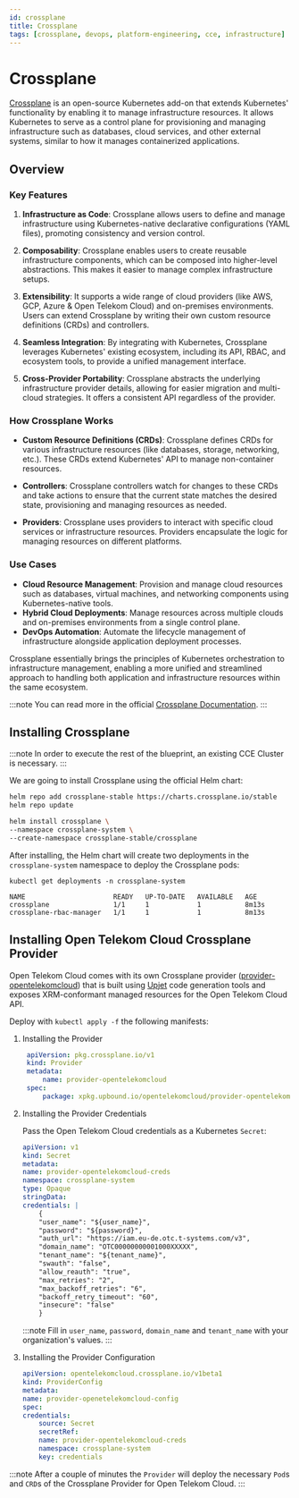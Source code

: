 ```yaml
---
id: crossplane
title: Crossplane
tags: [crossplane, devops, platform-engineering, cce, infrastructure]
---
```


# Crossplane

[Crossplane](https://www.crossplane.io/) is an open-source Kubernetes add-on that extends Kubernetes' functionality by enabling it to manage infrastructure resources. It allows Kubernetes to serve as a control plane for provisioning and managing infrastructure such as databases, cloud services, and other external systems, similar to how it manages containerized applications.

## Overview

### Key Features

1. **Infrastructure as Code**: Crossplane allows users to define and manage infrastructure using Kubernetes-native declarative configurations (YAML files), promoting consistency and version control.

2. **Composability**: Crossplane enables users to create reusable infrastructure components, which can be composed into higher-level abstractions. This makes it easier to manage complex infrastructure setups.

3. **Extensibility**: It supports a wide range of cloud providers (like AWS, GCP, Azure & Open Telekom Cloud) and on-premises environments. Users can extend Crossplane by writing their own custom resource definitions (CRDs) and controllers.

4. **Seamless Integration**: By integrating with Kubernetes, Crossplane leverages Kubernetes' existing ecosystem, including its API, RBAC, and ecosystem tools, to provide a unified management interface.

5. **Cross-Provider Portability**: Crossplane abstracts the underlying infrastructure provider details, allowing for easier migration and multi-cloud strategies. It offers a consistent API regardless of the provider.

### How Crossplane Works

- **Custom Resource Definitions (CRDs)**: Crossplane defines CRDs for various infrastructure resources (like databases, storage, networking, etc.). These CRDs extend Kubernetes' API to manage non-container resources.

- **Controllers**: Crossplane controllers watch for changes to these CRDs and take actions to ensure that the current state matches the desired state, provisioning and managing resources as needed.

- **Providers**: Crossplane uses providers to interact with specific cloud services or infrastructure resources. Providers encapsulate the logic for managing resources on different platforms.

### Use Cases

- **Cloud Resource Management**: Provision and manage cloud resources such as databases, virtual machines, and networking components using Kubernetes-native tools.
- **Hybrid Cloud Deployments**: Manage resources across multiple clouds and on-premises environments from a single control plane.
- **DevOps Automation**: Automate the lifecycle management of infrastructure alongside application deployment processes.

Crossplane essentially brings the principles of Kubernetes orchestration to infrastructure management, enabling a more unified and streamlined approach to handling both application and infrastructure resources within the same ecosystem.

:::note
You can read more in the official [Crossplane Documentation](https://docs.crossplane.io/v1.16/).
:::

## Installing Crossplane

:::note
In order to execute the rest of the blueprint, an existing CCE Cluster is necessary.
:::

We are going to install Crossplane using the official Helm chart:

```bash
helm repo add crossplane-stable https://charts.crossplane.io/stable
helm repo update

helm install crossplane \
--namespace crossplane-system \
--create-namespace crossplane-stable/crossplane 
```

After installing, the Helm chart will create two deployments in the `crossplane-system` namespace to deploy the Crossplane pods:

```shell
kubectl get deployments -n crossplane-system

NAME                      READY   UP-TO-DATE   AVAILABLE   AGE
crossplane                1/1     1            1           8m13s
crossplane-rbac-manager   1/1     1            1           8m13s
```

## Installing Open Telekom Cloud Crossplane Provider

Open Telekom Cloud comes with its own Crossplane provider ([provider-opentelekomcloud](https://github.com/opentelekomcloud/provider-opentelekomcloud)) that is built using [Upjet](https://github.com/crossplane/upjet) code generation tools and exposes XRM-conformant managed resources for the Open Telekom Cloud API.

Deploy with `kubectl apply -f` the following manifests:

1. Installing the Provider

   ```yaml title="provider-openetelekomcloud.yaml"
    apiVersion: pkg.crossplane.io/v1
    kind: Provider
    metadata:
        name: provider-opentelekomcloud
    spec:
        package: xpkg.upbound.io/opentelekomcloud/provider-opentelekomcloud:v0.1.0
   ```

2. Installing the Provider Credentials

    Pass the Open Telekom Cloud credentials as a Kubernetes `Secret`:

    ```yaml title="provider-openetelekomcloud-creds.yaml"
    apiVersion: v1
    kind: Secret
    metadata:
    name: provider-opentelekomcloud-creds
    namespace: crossplane-system
    type: Opaque
    stringData:
    credentials: |
        {
        "user_name": "${user_name}",
        "password": "${password}",
        "auth_url": "https://iam.eu-de.otc.t-systems.com/v3",
        "domain_name": "OTC00000000001000XXXXX",
        "tenant_name": "${tenant_name}",
        "swauth": "false",
        "allow_reauth": "true",
        "max_retries": "2",
        "max_backoff_retries": "6",
        "backoff_retry_timeout": "60",
        "insecure": "false"
        }
   ```

   :::note
   Fill in `user_name`, `password`, `domain_name` and `tenant_name` with your organization's values.
   :::

3. Installing the Provider Configuration

    ```yaml title="provider-openetelekomcloud-config.yaml"
    apiVersion: opentelekomcloud.crossplane.io/v1beta1
    kind: ProviderConfig
    metadata:
    name: provider-openetelekomcloud-config
    spec:
    credentials:
        source: Secret
        secretRef:
        name: provider-opentelekomcloud-creds
        namespace: crossplane-system
        key: credentials
   ```

:::note
After a couple of minutes the `Provider` will deploy the necessary `Pod`s and `CRD`s of the Crossplane Provider for Open Telekom Cloud.
:::
